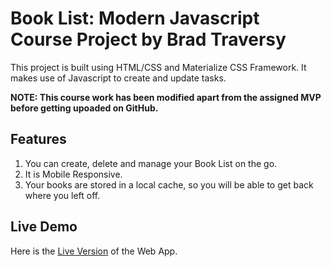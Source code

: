 # Book List: Modern Javascript Course Project by Brad Traversy

This project is built using HTML/CSS and Materialize CSS Framework. It makes use of Javascript to create and update tasks.

**NOTE: This course work has been modified apart from the assigned MVP before getting upoaded on GitHub.**

## Features

1. You can create, delete and manage your Book List on the go.
2. It is Mobile Responsive.
3. Your books are stored in a local cache, so you will be able to get back where you left off.

## Live Demo

Here is the [Live Version](https://techcatchers.github.io/Book-List/) of the Web App.